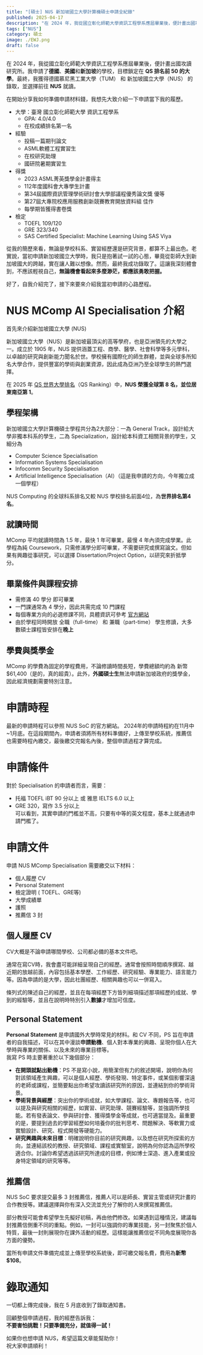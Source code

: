 ```yaml
---
title: "[碩士] NUS 新加坡國立大學計算機碩士申請全紀錄"
published: 2025-04-17
description: "在 2024 年，我從國立彰化師範大學資訊工程學系應屆畢業後，便計畫出國攻讀研究所。我申請了**德國**、**美國**和**新加坡**的學校，目標鎖定在 **QS 排名前 50 的大學**。最終，我獲得德國慕尼黑工業大學（TUM）和 新加坡國立大學（NUS） 的錄取，並選擇前往 **NUS** 就讀。"
tags: ["NUS"]
category: 碩士
image: ./EWJ.png
draft: false
---
```


在 2024 年，我從國立彰化師範大學資訊工程學系應屆畢業後，便計畫出國攻讀研究所。我申請了**德國**、**美國**和**新加坡**的學校，目標鎖定在 **QS 排名前 50 的大學**。最終，我獲得德國慕尼黑工業大學（TUM） 和 新加坡國立大學（NUS） 的錄取，並選擇前往 **NUS** 就讀。  

在開始分享我如何準備申請材料錢，我想先大致介紹一下申請當下我的履歷。  

- 大學：臺灣 國立彰化師範大學 資訊工程學系
    - GPA: 4.0/4.0
    - 在校成績排名第一名
- 經驗
    - 投稿一篇期刊論文
    - ASML軟體工程實習生
    - 在校研究助理
    - 國研院暑期實習生
- 得獎
    - 2023 ASML菁英獎學金計畫得主
    - 112年度國科會大專學生計畫
    - 第34屆國際資訊管理學術研討會大學部議程優秀論文獎 優等
    - 第27屆大專院校應用服務創新競賽教育開放資料組 佳作
    - 每學期皆獲得書卷獎
- 檢定
    - TOEFL 109/120
    - GRE 323/340
    - SAS Certified Specialist: Machine Learning Using SAS Viya
  
從我的簡歷來看，無論是學校科系、實習經歷還是研究背景，都算不上最出色。老實說，當初申請新加坡國立大學時，我只是抱著試一試的心態，畢竟從彰師大到新加坡國大的跨越，實在讓人難以想像。然而，最終我成功錄取了。這讓我深刻體會到，不應該輕視自己，**無論機會看起來多麼渺茫，都應該勇敢把握。** 

好了，自我介紹完了，接下來要來介紹我當初申請的心路歷程。

# NUS MComp AI Specialisation 介紹

首先來介紹新加坡國立大學 (NUS) 

新加坡國立大學（NUS）是新加坡最頂尖的高等學府，也是亞洲領先的大學之一。成立於 1905 年，NUS 提供涵蓋工程、商學、醫學、社會科學等多元學科，以卓越的研究與創新能力聞名於世。學校擁有國際化的師生群體，並與全球多所知名大學合作，提供豐富的學術與創業資源，因此成為亞洲乃至全球學生的熱門選擇。 

在 2025 年 [QS 世界大學排名](https://www.topuniversities.com/universities/national-university-singapore-nus)（QS Ranking）中，**NUS 榮獲全球第 8 名，並位居東南亞第 1**。

## 學程架構

新加坡國立大學計算機碩士學程共分為2大部分：一為 General Track，設計給大學非獨本科系的學生，二為 Specialization，設計給本科資工相關背景的學生，又細分為
- Computer Science Specialisation
- Information Systems Specialisation
- Infocomm Security Specialisation
- Artificial Intelligence Specialisation（AI）（這是我申請的方向，今年獨立成一個學程） 

NUS Computing 的全球科系排名又較 NUS 學校排名前面4位，為**世界排名第4名**。

## 就讀時間

MComp 平均就讀時間為 1.5 年，最快 1 年可畢業，最慢 4 年內須完成學業。此學程為純 Coursework，只需修滿學分即可畢業，不需要研究或撰寫論文。但如果有興趣從事研究，可以選擇 Dissertation/Project Option，以研究來折抵學分。

## 畢業條件與課程安排

- 需修滿 40 學分 即可畢業
- 一門課通常為 4 學分，因此共需完成 10 門課程
- 每個專業方向的必選修課不同，具體資訊可參考 [官方網站](https://www.comp.nus.edu.sg/programmes/pg/mcs/)
- 由於學程同時開放 全職（full-time） 和 兼職（part-time） 學生修讀，大多數碩士課程皆安排在**晚上**

## 學費與獎學金

MComp 的學費為固定的學程費用，不論修讀時間長短，學費總額均約為 新幣 $61,400（是的，真的超貴）。此外，**外國碩士生**無法申請新加坡政府的獎學金，因此經濟規劃需要特別注意。

# 申請時程

最新的申請時程可以參照 NUS SoC 的官方網站。
2024年的申請時程約在11月中~1月底。在這段期間內，申請者須將所有材料準備好，上傳至學校系統，推薦信也需要時程內繳交，最後繳交完報名內後，整個申請過程才算完成。

# 申請條件

對於 Specialisation 的申請者而言，需要：  
- 托福 TOEFL iBT 90 分以上 或 雅思 IELTS 6.0 以上
- GRE 320，寫作 3.5 分以上  
可以看到，其實申請的門檻並不高，只要有中等的英文程度，基本上就通過申請門檻了。

# 申請文件

申請 NUS MComp Specialisation 需要繳交以下材料：
- 個人履歷 CV
- Personal Statement
- 檢定證明 ( TOEFL、GRE等)
- 大學成績單
- 護照
- 推薦信 3 封

## 個人履歷 CV

CV大概是不論申請哪間學校、公司都必備的基本文件吧。  

通常在寫CV時，我會盡可能詳細呈現自己的經歷。通常會按照時間順序撰寫、越近期的放越前面，內容包括基本學歷、工作經歷、研究經驗、專業能力、語言能力等。因為申請的是大學，因此社團經歷、相關興趣也可以一併寫入。  

條列式的陳述自己的經歷，並且在每項經歷下方皆列細項描述那項經歷的成就、學到的經驗等，並且在說明時特別引入**數據**才增加可信度。

## Personal Statement

**Personal Statement** 是申請國外大學時常見的材料。和 CV 不同，PS 旨在申請者的自我描述，可以在其中漫談**申請動機**、個人對本專業的興趣、呈現你個人在大學時與專業的關係、以及未來的專業目標等。  
我寫 PS 時主要著重於以下幾個部分：
- **在開頭就點出動機**：PS 不是寫小說，用簡潔但有力的敘述開場，說明你為何對該領域產生興趣，可以是個人經歷、學術發現、特定事件，或某個影響深遠的老師或課程，並簡要點出你希望攻讀該研究所的原因，並連結到你的學術背景。
- **學術背景與經歷**：突出你的學術成就，如大學課程、論文、專題報告等，也可以提及與研究相關的經歷，如實習、研究助理、競賽經驗等，並強調所學技能。若有發表論文、參與研討會、獲得獎學金等成就，也可適當提及。最重要的是，要提到過去的學習經歷如何培養你的批判思考、問題解決、等軟實力或實驗設計、研究、程式開發等硬能力。
- **研究興趣與未來目標**：明確說明你目前的研究興趣，以及想在研究所探索的方向，並連結該校的教授、研究領域、課程或實驗室，說明為何你認為這所學校適合你。討論你希望透過該研究所達成的目標，例如博士深造、進入產業或投身特定領域的研究等等。

## 推薦信

NUS SoC 要求提交最多 3 封推薦信，推薦人可以是師長、實習主管或研究計畫的合作教授等。建議選擇與你有深入交流並充分了解你的人來撰寫推薦信。  

部分教授可能會希望學生先擬好初稿，再由他們修改。如果遇到這種情況，建議每封推薦信側重不同的重點。例如，一封可以強調你的專業技能，另一封聚焦於個人特質，最後一封則展現你在課外活動的經歷。這樣能讓推薦信從不同角度展現你各方面的優勢。  

當所有申請文件準備完成並上傳至學校系統後，即可繳交報名費，費用為**新幣 $108**。

# 錄取通知

一切都上傳完成後，我在 5 月底收到了錄取通知書。

回顧整個申請過程，我的經歷告訴我：  
**不要害怕挑戰！只要準備充分，就值得一試！**  

如果你也想申請 NUS，希望這篇文章能幫助你！  
祝大家申請順利！